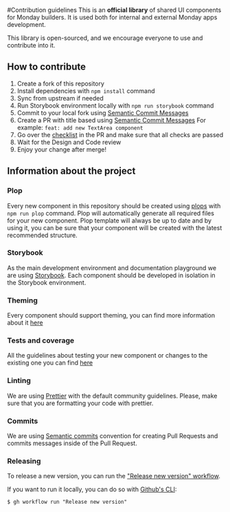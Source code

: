 #Contribution guidelines
This is an **official library** of shared UI components for Monday builders. It is used both for internal and external Monday apps development.

This library is open-sourced, and we encourage everyone to use and contribute into it.

## How to contribute

1. Create a fork of this repository
2. Install dependencies with `npm install` command
3. Sync from upstream if needed
4. Run Storybook environment locally with `npm run storybook` command
5. Commit to your local fork using [Semantic Commit Messages](https://seesparkbox.com/foundry/semantic_commit_messages)
6. Create a PR with title based using [Semantic Commit Messages](https://seesparkbox.com/foundry/semantic_commit_messages)
   For example: `feat: add new TextArea component`
7. Go over the [checklist](PULL_REQUEST_TEMPLATE.md) in the PR and make sure that all checks are passed
8. Wait for the Design and Code review
9. Enjoy your change after merge!

## Information about the project

### Plop

Every new component in this repository should be created using [plops](https://plopjs.com/) with `npm run plop` command.
Plop will automatically generate all required files for your new component. Plop template will always be up to date and by using it, you can be sure that your component will be created with the latest recommended structure.

### Storybook

As the main development environment and documentation playground we are using [Storybook](https://storybook.js.org/).
Each component should be developed in isolation in the Storybook environment.

### Theming

Every component should support theming, you can find more information about it [here](THEME_README.md)

### Tests and coverage

All the guidelines about testing your new component or changes to the existing one you can find [here](TESTING_README.md)

### Linting

We are using [Prettier](https://prettier.io/) with the default community guidelines. Please, make sure that you are formatting your code with prettier.

### Commits

We are using [Semantic commits](https://gist.github.com/joshbuchea/6f47e86d2510bce28f8e7f42ae84c716) convention for creating Pull Requests and commits messages inside of the Pull Request.

### Releasing

To release a new version, you can run the ["Release new version" workflow](https://github.com/mondaycom/monday-ui-react-core/actions/workflows/release.yml).

If you want to run it locally, you can do so with [Github's CLI](https://cli.github.com/):

```
$ gh workflow run "Release new version"
```

